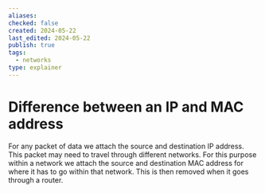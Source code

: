 ```yaml
---
aliases: 
checked: false
created: 2024-05-22
last_edited: 2024-05-22
publish: true
tags:
  - networks
type: explainer
---
```

# Difference between an IP and MAC address

For any packet of data we attach the source and destination IP address. This packet may need to travel through different networks. For this purpose within a network we attach the source and destination MAC address for where it has to go within that network. This is then removed when it goes through a router.
